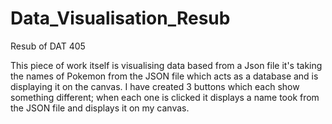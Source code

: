 # Data_Visualisation_Resub
Resub of DAT 405

This piece of work itself is visualising data based from a Json file it's taking the names of Pokemon from the JSON file which acts as a database and is displaying it on the canvas. I have created 3 buttons which each show something different; when each one is clicked it displays a name took from the JSON file and displays it on my canvas. 
